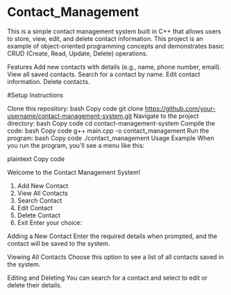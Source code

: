 # Contact_Management
This is a simple contact management system built in C++ that allows users to store, view, edit, and delete contact information. This project is an example of object-oriented programming concepts and demonstrates basic CRUD (Create, Read, Update, Delete) operations.

Features
Add new contacts with details (e.g., name, phone number, email).
View all saved contacts.
Search for a contact by name.
Edit contact information.
Delete contacts.

#Setup Instructions

Clone this repository:
bash
Copy code
git clone https://github.com/your-username/contact-management-system.git
Navigate to the project directory:
bash
Copy code
cd contact-management-system
Compile the code:
bash
Copy code
g++ main.cpp -o contact_management
Run the program:
bash
Copy code
./contact_management
Usage Example
When you run the program, you'll see a menu like this:

plaintext
Copy code

Welcome to the Contact Management System!
1. Add New Contact
2. View All Contacts
3. Search Contact
4. Edit Contact
5. Delete Contact
6. Exit
Enter your choice:

Adding a New Contact
Enter the required details when prompted, and the contact will be saved to the system.

Viewing All Contacts
Choose this option to see a list of all contacts saved in the system.

Editing and Deleting
You can search for a contact and select to edit or delete their details.
